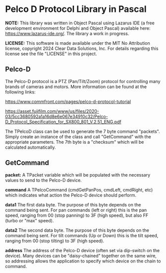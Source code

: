 # Pelco D Protocol Library in Pascal

**NOTE:** This library was written in Object Pascal using Lazarus IDE (a free development environment for Delphi and Object Pascal) available here: https://www.lazarus-ide.org/.  The library a work in progress.

**LICENSE:** This software is made available under the MIT No Attribution license, copyright 2024 Clear Data Solutions, Inc.  For details regarding this license see the file "LICENSE" in this project.

## Pelco-D

The Pelco-D protocol is a PTZ (Pan/Tilt/Zoom) protocol for controlling many brands of cameras and motors.  More information can be found at the following links:

https://www.commfront.com/pages/pelco-d-protocol-tutorial

https://asset.fujifilm.com/www/us/files/2020-03/5cc3680592a1a16d8e6e067e34910c32/Pelco-D_Protocol_Specification_for_SX800_801_V.2.51_ENG.pdf

The TPelcoD class can be used to generate the 7 byte command "packets".  Simply create an instance of the class and call "GetCommand" with the appropriate parameters.  The 7th byte is a "checksum" which will be calculated automatically.

## GetCommand 

**packet:** A TPacket variable which will be populated with the necessary values to send to the Pelco-D device.

**command** A TPelcoCommand (cmdGetPanPos, cmdLeft, cmdRight, etc) which indicates what action the Pelco-D device should perform.

**data1** The first data byte.  The purpose of this byte depends on the command being sent.  For pan commands (left or right) this is the pan speed, ranging from 00 (stop panning) to 3F (high speed), but also FF (turbo or "max" speed).

**data2** The second data byte.  The purpose of this byte depends on the command being sent.  For tilt commands (Up or Down) this is the tilt speed, ranging from 00 (stop tilting) to 3F (high speed).

**address** The address of the Pelco-D device (often set via dip-switch on the device).  Many devices can be "daisy-chained" together on the same wire, so addressing allows the application to specify which device on the chain to command.

 

